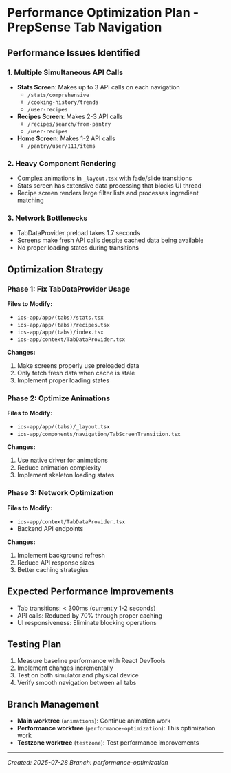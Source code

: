 # Performance Optimization Plan - PrepSense Tab Navigation

## Performance Issues Identified

### 1. Multiple Simultaneous API Calls
- **Stats Screen**: Makes up to 3 API calls on each navigation
  - `/stats/comprehensive` 
  - `/cooking-history/trends`
  - `/user-recipes`
- **Recipes Screen**: Makes 2-3 API calls
  - `/recipes/search/from-pantry`
  - `/user-recipes`  
- **Home Screen**: Makes 1-2 API calls
  - `/pantry/user/111/items`

### 2. Heavy Component Rendering
- Complex animations in `_layout.tsx` with fade/slide transitions
- Stats screen has extensive data processing that blocks UI thread
- Recipe screen renders large filter lists and processes ingredient matching

### 3. Network Bottlenecks
- TabDataProvider preload takes 1.7 seconds
- Screens make fresh API calls despite cached data being available
- No proper loading states during transitions

## Optimization Strategy

### Phase 1: Fix TabDataProvider Usage
**Files to Modify:**
- `ios-app/app/(tabs)/stats.tsx`
- `ios-app/app/(tabs)/recipes.tsx` 
- `ios-app/app/(tabs)/index.tsx`
- `ios-app/context/TabDataProvider.tsx`

**Changes:**
1. Make screens properly use preloaded data
2. Only fetch fresh data when cache is stale
3. Implement proper loading states

### Phase 2: Optimize Animations
**Files to Modify:**
- `ios-app/app/(tabs)/_layout.tsx`
- `ios-app/components/navigation/TabScreenTransition.tsx`

**Changes:**
1. Use native driver for animations
2. Reduce animation complexity
3. Implement skeleton loading states

### Phase 3: Network Optimization
**Files to Modify:**
- `ios-app/context/TabDataProvider.tsx`
- Backend API endpoints

**Changes:**
1. Implement background refresh
2. Reduce API response sizes
3. Better caching strategies

## Expected Performance Improvements
- Tab transitions: < 300ms (currently 1-2 seconds)
- API calls: Reduced by 70% through proper caching
- UI responsiveness: Eliminate blocking operations

## Testing Plan
1. Measure baseline performance with React DevTools
2. Implement changes incrementally
3. Test on both simulator and physical device
4. Verify smooth navigation between all tabs

## Branch Management
- **Main worktree** (`animations`): Continue animation work
- **Performance worktree** (`performance-optimization`): This optimization work
- **Testzone worktree** (`testzone`): Test performance improvements

---
*Created: 2025-07-28*
*Branch: performance-optimization*